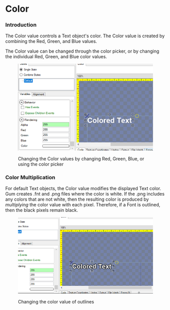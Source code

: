 # Color

### Introduction

The Color value controls a Text object's color. The Color value is created by combining the Red, Green, and Blue values.

The Color value can be changed through the color picker, or by changing the individual Red, Green, and Blue color values.

<figure><img src="../../../.gitbook/assets/15_08 16 53.gif" alt=""><figcaption><p>Changing the Color values by changing Red, Green, Blue, or using the color picker</p></figcaption></figure>

### Color Multiplication

For default Text objects, the Color value modifies the displayed Text color. Gum creates .fnt and .png files where the color is white. If the .png includes any colors that are not white, then the resulting color is produced by _multiplying_ the color value with each pixel. Therefore, if a Font is outlined, then the black pixels remain black.

<figure><img src="../../../.gitbook/assets/15_08 19 58.gif" alt=""><figcaption><p>Changing the color value of outlines</p></figcaption></figure>

